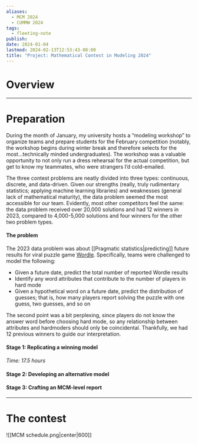 ```yaml
---
aliases:
  - MCM 2024
  - CUMMW 2024
tags:
  - fleeting-note
publish: 
date: 2024-01-04
lastmod: 2024-02-13T12:53:43-08:00
title: "Project: Mathematical Contest in Modeling 2024"
---
```

# Overview

---
# Preparation

During the month of January, my university hosts a “modeling workshop” to organize teams and prepare students for the February competition (notably, the workshop begins during winter break and therefore selects for the most…technically minded undergraduates). The workshop was a valuable opportunity to not only run a dress rehearsal for the actual competition, but get to know my teammates, who were strangers I’d cold-emailed.

The three contest problems are neatly divided into three types: continuous, discrete, and data-driven. Given our strengths (really, truly rudimentary statistics; applying machine learning libraries) and weaknesses (general lack of mathematical maturity), the data problem seemed the most accessible for our team. Evidently, most other competitors feel the same: the data problem received over 20,000 solutions and had 12 winners in 2023, compared to 4,000-5,000 solutions and four winners for the other two problem types. 

#### The problem

The 2023 data problem was about [[Pragmatic statistics|predicting]] future results for viral puzzle game [Wordle](https://www.nytimes.com/games/wordle/index.html). Specifically, teams were challenged to model the following:

- Given a future date, predict the total number of reported Wordle results
- Identify any word attributes that contribute to the number of players in hard mode
- Given a hypothetical word on a future date, predict the distribution of guesses; that is, how many players report solving the puzzle with one guess, two guesses, and so on

The second point was a bit perplexing, since players do not know the answer word before choosing hard mode, so any relationship between attributes and hardmoders should only be coincidental. Thankfully, we had 12 previous winners to guide our interpretation.
#### Stage 1: Replicating a winning model

*Time: 17.5 hours*



#### Stage 2: Developing an alternative model

#### Stage 3: Crafting an MCM-level report





---
# The contest

![[MCM schedule.png|center|600]]
